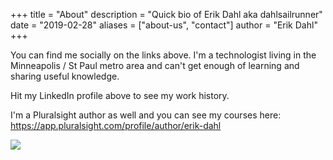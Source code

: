 +++
title = "About"
description = "Quick bio of Erik Dahl aka dahlsailrunner"
date = "2019-02-28"
aliases = ["about-us", "contact"]
author = "Erik Dahl"
+++

You can find me socially on the links above.  I'm a technologist 
living in the Minneapolis / St Paul metro area and can't get enough 
of learning and sharing useful knowledge.

Hit my LinkedIn profile above to see my work history.

I'm a Pluralsight author as well and you can see my courses here:
https://app.pluralsight.com/profile/author/erik-dahl

![](/images/personal-headshot.jpg)



